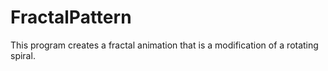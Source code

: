 # FractalPattern
This program creates a fractal animation that is a modification of a rotating spiral.
